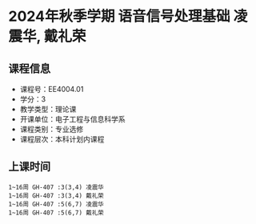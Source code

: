 # 2024年秋季学期 语音信号处理基础 凌震华, 戴礼荣






## 课程信息

- 课程号：EE4004.01
- 学分：3
- 教学类型：理论课
- 开课单位：电子工程与信息科学系
- 课程类别：专业选修
- 课程层次：本科计划内课程

## 上课时间

```
1~16周 GH-407 :3(3,4) 凌震华
1~16周 GH-407 :3(3,4) 戴礼荣
1~16周 GH-407 :5(6,7) 凌震华
1~16周 GH-407 :5(6,7) 戴礼荣
```

